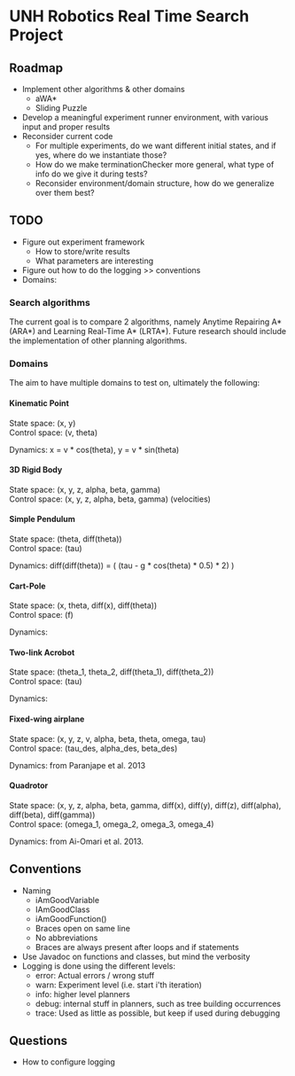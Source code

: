 # UNH Robotics Real Time Search Project

## Roadmap

* Implement other algorithms & other domains
    - aWA*
    - Sliding Puzzle
* Develop a meaningful experiment runner environment, with various input and proper results
* Reconsider current code
    - For multiple experiments, do we want different initial states, and if yes, where do we instantiate those?
    - How do we make terminationChecker more general, what type of info do we give it during tests?
    - Reconsider environment/domain structure, how do we generalize over them best?

## TODO

* Figure out experiment framework
    * How to store/write results
    * What parameters are interesting
* Figure out how to do the logging >> conventions
* Domains: 

### Search algorithms

The current goal is to compare 2 algorithms, namely Anytime Repairing A* (ARA*) and Learning Real-Time A* (LRTA*). Future research should include the implementation of other planning algorithms.

### Domains

The aim to have multiple domains to test on, ultimately the following:

#### Kinematic Point

State space: (x, y)  
Control space: (v, theta)  

Dynamics: x = v * cos(theta), y = v * sin(theta)  

#### 3D Rigid Body

State space: (x, y, z, alpha, beta, gamma)  
Control space: (x, y, z, alpha, beta, gamma) (velocities)  

#### Simple Pendulum

State space: (theta, diff(theta))  
Control space: (tau)  

Dynamics: diff(diff(theta)) = ( (tau - g * cos(theta) * 0.5) * 2) )  


#### Cart-Pole

State space: (x, theta, diff(x), diff(theta))  
Control space: (f)    
  
Dynamics: 

#### Two-link Acrobot

State space: (theta_1, theta_2, diff(theta_1), diff(theta_2))  
Control space: (tau)  

Dynamics: 


#### Fixed-wing airplane

State space: (x, y, z, v, alpha, beta, theta, omega, tau)  
Control space: (tau_des, alpha_des, beta_des)  

Dynamics: from Paranjape et al. 2013

#### Quadrotor

State space: (x, y, z, alpha, beta, gamma, diff(x), diff(y), diff(z), diff(alpha), diff(beta), diff(gamma))  
Control space: (omega_1, omega_2, omega_3, omega_4)  

Dynamics: from Ai-Omari et al. 2013.


## Conventions

* Naming
    - iAmGoodVariable
    - IAmGoodClass
    - iAmGoodFunction()
    - Braces open on same line
    - No abbreviations
    - Braces are always present after loops and if statements
* Use Javadoc on functions and classes, but mind the verbosity
* Logging is done using the different levels:
    - error: Actual errors / wrong stuff
    - warn: Experiment level (i.e. start i'th iteration)
    - info: higher level planners 
    - debug: internal stuff in planners, such as tree building occurrences
    - trace: Used as little as possible, but keep if used during debugging

## Questions
 
* How to configure logging



